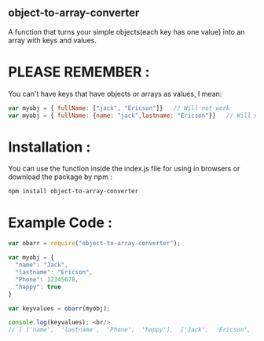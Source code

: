 ## object-to-array-converter
A function that turns your simple objects(each key has one value) into an array with keys and values.
# PLEASE REMEMBER :
You can't have keys that have objects or arrays as values, I mean:<br/>
```js
var myobj = { fullName: ["jack", "Ericson"]}   // Will not work
var myobj = { fullName: {name: "jack",lastname: "Ericson"}}   // Will not work too
```
# Installation :
You can use the function inside the index.js file for using in browsers or download the package by npm :
```
npm install object-to-array-converter
```
# Example Code :
```js
var obarr = require("object-to-array-converter");

var myobj = {
  "name": "Jack",
  "lastname": "Ericson",
  "Phone": 12345678,
  "happy": true
}

var keyvalues = obarr(myobj);

console.log(keyvalues); <br/>
// [ ['name',  'lastname',  'Phone',  'happy'],  ['Jack',  'Ericson',  12345678,  true] ]
```